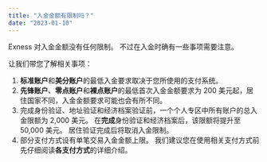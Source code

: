 ```yaml
---
title: "入金金额有限制吗？"
date: "2023-01-10"
---
```


Exness 对入金金额没有任何限制。 不过在入金时确有一些事项需要注意。

让我们带您了解相关事项：

1. **标准账户**和**美分账户**的最低入金要求取决于您所使用的支付系统。
2. **先锋账户**、**零点账户**和**裸点账户**的最低首次入金金额要求为 200 美元起，居住国家不同，入金金额要求可能也会有所不同。
3. 完成身份验证、地址验证和经济档案验证前，一个个人专区中所有账户的总入金限额为 2,000 美元。 在**完成**身份验证和经济档案后，该限额将提升至 50,000 美元。 居住验证完成后将取消入金限制。
4. 部分支付方式设有单笔交易入金金额上限。 我们建议您在使用相关支付方式前先仔细阅读**各支付方式**的详细介绍。
